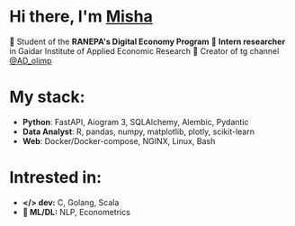 # Hi there, I'm [Misha](https://t.me/MishaAnikutin)
🔹 Student of the **RANEPA's Digital Economy Program**
🔹 **Intern researcher** in Gaidar Institute of Applied Economic Research
🔹 Creator of tg channel [@AD_olimp](https://t.me/AD_olimp)

# My stack:
- **Python**: FastAPI, Aiogram 3, SQLAlchemy, Alembic, Pydantic
- **Data Analyst**: R, pandas, numpy, matplotlib, plotly, scikit-learn
- **Web**: Docker/Docker-compose, NGINX, Linux, Bash

# Intrested in:
- **</> dev:** C, Golang, Scala
- **🚀 ML/DL:** NLP, Econometrics
